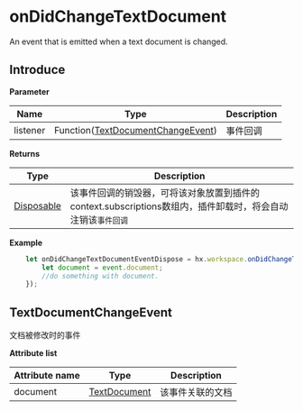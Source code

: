 # onDidChangeTextDocument

An event that is emitted when a text document is changed.

## Introduce

**Parameter**

|Name	|Type															|Description		|
|--			|--																	|--			|
|listener	|Function([TextDocumentChangeEvent](#TextDocumentChangeEvent))	|事件回调	|

**Returns**

|Type	|Description				|
|--			|--					|
|[Disposable](/ExtensionDocs/Api/other/Disposable)	|该事件回调的销毁器，可将该对象放置到插件的context.subscriptions数组内，插件卸载时，将会自动注销该`事件回调`	|

**Example**
``` javascript
    let onDidChangeTextDocumentEventDispose = hx.workspace.onDidChangeTextDocument(function(event){
        let document = event.document;
        //do something with document.
    });
```

## TextDocumentChangeEvent
文档被修改时的事件

**Attribute list**

|Attribute name		|Type						|Description				|
|--			|--								|--					|
|document	|[TextDocument](/ExtensionDocs/Api/windows/TextEditor.md#TextDocument)	|该事件关联的文档	|